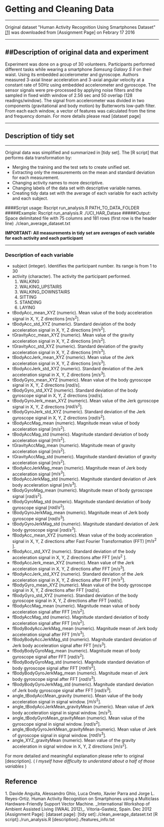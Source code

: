 # Getting and Cleaning Data
---
Original dataset "Human Activity Recognition Using Smartphones Dataset" [[1]](#ref1) was downloaded from [Assignment Page] on Febrary 17 2016

---

##Description of original data and experiment
---

Experiment was done on a group of 30 volunteers. Participants performed different tasks while wearing a smartphone _Samsung Galaxy S II_ on their waist. Using its embedded accelerometer and gyroscope. Authors measured 3-axial linear acceleration and 3-axial angular velocity at a constant rate of 50Hz using embedded accelerometer and gyroscope.
The sensor signals were  pre-processed by applying noise filters and the sampled in fixed width window of 2.56 sec and 50 overlap (128 readings/window). The signal from accelerometer was divided in two components (gravitational and body motion) by Butterworts low-path filter. 
From each each window, a vector of features was calculated from the time and frequency domain. For more details please read [dataset page]

---

## Description of tidy set
---

Original data was simplified and summarized in [tidy set]. 
The [R script] that performs data transformation by: 


+ Merging the training and the test sets to create unified set.
+ Extracting only the measurements on the mean and standard deviation for each measurement.
+ Changing activity names to more descriptive.
+ Changing labels of the data set with descriptive variable names.
+ Creating  tidy data set with the average of each variable for each activity and each subject.


####Script usage:
	Rscript run_analysis.R PATH_TO_DATA_FOLDER
#####Example:
	Rscript run_analysis.R ./UCI_HAR_Datase
#####Output: Space delimitated file with 75 columns and 181 rows (first row is the header line)
	./clean_average_dataset.txt 
  
__IMPORTANT: All measurements in tidy set are averages of each variable for each activity and each participant__

---
### Description of each variable
+ subject (integer).  Identifies the participant number. Its range is from  1 to 30
+ activity (character). The activity the participant performed. 
	1. WALKING
	2. WALKING_UPSTAIRS
	3. WALKING_DOWNSTAIRS
	4. SITTING
	5. STANDING
	6. LAYING
+ tBodyAcc_mean_XYZ (numeric). Mean value of the body acceleration signal in X, Y, Z directions [$m/s^2$].
+ tBodyAcc_std_XYZ (numeric). Standard deviation of the body acceleration signal in X, Y, Z directions [$m/s^2$].
+ tGravityAcc_mean_XYZ (numeric). Mean value of the gravity acceleration signal in X, Y, Z directions [$m/s^2$].
+ tGravityAcc_std_XYZ (numeric). Standard deviation of the gravity acceleration signal in X, Y, Z directions [$m/s^3$].
+ tBodyAccJerk_mean_XYZ (numeric). Mean value of the Jerk acceleration signal in X, Y, Z directions [$m/s^3$].
+ tBodyAccJerk_std_XYZ (numeric). Standard deviation of the Jerk acceleration signal in X, Y, Z directions [$m/s^3$].
+ tBodyGyro_mean_XYZ (numeric). Mean value of the body gyroscope signal in X, Y, Z directions [$rad/s$].
+ tBodyGyro_std_XYZ (numeric). Standard deviation of the body gyroscope signal in X, Y, Z directions [$rad/s$].
+ tBodyGyroJerk_mean_XYZ (numeric). Mean value of the Jerk gyroscope signal in X, Y, Z directions [$rad/s^2$].
+ tBodyGyroJerk_std_XYZ (numeric). Standard deviation of the Jerk gyroscope signal in X, Y, Z directions [$rad/s^2$].
+ tBodyAccMag_mean (numeric). Magnitude mean value of body acceleration signal [$m/s^2$].
+ tBodyAccMag_std (numeric). Magnitude standard deviation of body acceleration signal [$m/s^2$].
+ tGravityAccMag_mean (numeric). Magnitude mean of gravity acceleration signal [$m/s^2$].
+ tGravityAccMag_std (numeric). Magnitude standard deviation of gravity acceleration signal [$m/s^2$].
+ tBodyAccJerkMag_mean (numeric). Magnitude mean of Jerk body acceleration signal [$m/s^3$].
+ tBodyAccJerkMag_std (numeric). Magnitude standard deviation of Jerk body acceleration signal [$m/s^3$].
+ tBodyGyroMag_mean (numeric). Magnitude mean of body gyroscope signal [$rad/s^2$].
+ tBodyGyroMag_std (numeric). Magnitude standard deviation of body gyroscope signal [$rad/s^2$].
+ tBodyGyroJerkMag_mean (numeric). Magnitude mean of Jerk body gyroscope signal [$rad/s^3$].
+ tBodyGyroJerkMag_std (numeric). Magnitude standard deviation of Jerk body gyroscope signal [$rad/s^3$].
+ fBodyAcc_mean_XYZ (numeric). Mean value of the body acceleration signal in X, Y, Z directions after Fast Fourier Transformation (FFT) [$m/s^2$ ].
+ fBodyAcc_std_XYZ (numeric). Standard deviation of the body acceleration signal in X, Y, Z directions after FFT [$m/s^2$ ].
+ fBodyAccJerk_mean_XYZ (numeric). Mean value of the Jerk acceleration signal in X, Y, Z directions after FFT [$m/s^3$].
+ fBodyAccJerk_std_XYZ (numeric). Standard deviation of the Jerk acceleration signal in X, Y, Z directions after FFT [$m/s^3$].
+ fBodyGyro_mean_XYZ (numeric). Mean value of the body gyroscope signal in X, Y, Z directions after FFT [$rad/s$].
+ fBodyGyro_std_XYZ (numeric). Standard deviation of the body gyroscope signal in X, Y, Z directions after FFT [$rad/s$].
+ fBodyAccMag_mean (numeric). Magnitude mean value of body acceleration signal after FFT [$m/s^2$].
+  fBodyAccMag_std (numeric). Magnitude standard deviation of body acceleration signal after FFT [$m/s^2$].
+ fBodyBodyAccJerkMag_mean (numeric). Magnitude mean of Jerk body acceleration signal after FFT [$m/s^3$].
+ fBodyBodyAccJerkMag_std (numeric). Magnitude standard deviation of Jerk body acceleration signal after FFT [$m/s^3$].
+ fBodyBodyGyroMag_mean (numeric). Magnitude mean of body gyroscope signal after FFT  [$rad/s^2$].
+ fBodyBodyGyroMag_std (numeric). Magnitude standard deviation of body gyroscope signal after FFT  [$rad/s^2$].
+ fBodyBodyGyroJerkMag_mean (numeric). Magnitude mean of Jerk body gyroscope signal after FFT [$rad/s^3$].
+ fBodyBodyGyroJerkMag_std (numeric). Magnitude standard deviation of Jerk body gyroscope signal after FFT [$rad/s^3$].
+ angle_tBodyAccMean_gravity (numeric). Mean value of the body acceleration signal in signal window. [$m/s^2$].
+ angle_tBodyAccJerkMean_gravityMean (numeric). Mean value of Jerk body acceleration signal in signal window. [$m/s^3$].
+ angle_tBodyGyroMean_gravityMean (numeric). Mean value of the gyroscope signal in signal window. [$rad/s^2$].
+ angle_tBodyGyroJerkMean_gravityMean (numeric). Mean value of Jerk of  gyroscope signal in signal window. [$rad/s^3$].
+ angle_XYZ_gravityMean  (numeric). Mean value of the gravity acceleration in signal window in X, Y, Z directions [$m/s^2$]. 

For more detailed and meaningful explanation please refer to original [description]. ( _I myself have difficulty to understand about a half of those variables_ ) 

## Reference
<a name="ref1">
1. Davide Anguita, Alessandro Ghio, Luca Oneto, Xavier Parra and Jorge L. Reyes-Ortiz. Human Activity Recognition on Smartphones using a Multiclass Hardware-Friendly Support Vector Machine. _International Workshop of Ambient Assisted Living (IWAAL 2012)_. Vitoria-Gasteiz, Spain. Dec 2012
</a>
[Assignment Page]: <https://d396qusza40orc.cloudfront.net/getdata%2Fprojectfiles%2FUCI%20HAR%20Dataset.zip>
[dataset page]:<http://archive.ics.uci.edu/ml/datasets/Human+Activity+Recognition+Using+Smartphones>
[tidy set]:./clean_average_dataset.txt
[R script]:./run_analysis.R
[description]:./features_info.txt


